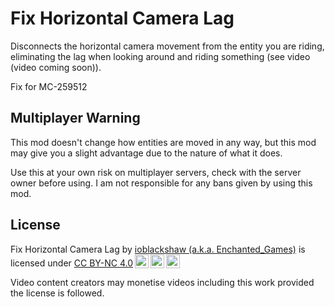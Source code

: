 # Fix Horizontal Camera Lag
Disconnects the horizontal camera movement from the entity you are riding, eliminating the lag when looking around and riding something (see video (video coming soon)).

Fix for MC-259512

## Multiplayer Warning

This mod doesn't change how entities are moved in any way, but this mod may give you a slight advantage due to the nature of what it does. 

Use this at your own risk on multiplayer servers, check with the server owner before using. I am not responsible for any bans given by using this mod.

## License
<p xmlns:cc="http://creativecommons.org/ns#" >Fix Horizontal Camera Lag by <a rel="cc:attributionURL dct:creator" property="cc:attributionName" href="https://enchanted.games">ioblackshaw (a.k.a. Enchanted_Games)</a> is licensed under <a href="http://creativecommons.org/licenses/by-nc/4.0/?ref=chooser-v1" target="_blank" rel="license noopener noreferrer" style="display:inline-block;">CC BY-NC 4.0<img style="height:22px!important;margin-left:3px;vertical-align:text-bottom;" src="https://mirrors.creativecommons.org/presskit/icons/cc.svg?ref=chooser-v1"><img style="height:22px!important;margin-left:3px;vertical-align:text-bottom;" src="https://mirrors.creativecommons.org/presskit/icons/by.svg?ref=chooser-v1"><img style="height:22px!important;margin-left:3px;vertical-align:text-bottom;" src="https://mirrors.creativecommons.org/presskit/icons/nc.svg?ref=chooser-v1"></a></p> 
Video content creators may monetise videos including this work provided the license is followed.
